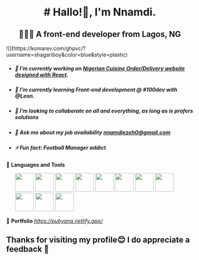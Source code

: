 <h1 align="center"># Hallo!👋, I'm Nnamdi. </h1>
<u></u>

<h2 align="center">👨🏾‍💻 A front-end developer from Lagos, NG</h2>
![](https://komarev.com/ghpvc/?username=shagariboy&color=blue&style=plastic)

- ##### 🌱 I’m currently working on [Nigerian Cuisine Order/Delivery website designed with React](https://github.com/shagariboy/culture-kitchen).

- ##### 🌱 I’m currently learning Front-end development @ #100dev with @Leon.

- ##### 👯 I’m looking to collaborate on all and everything, as long as is profers solutions
 
- ##### 💬 Ask me about my job availability [nnamdiezeh0@gmail.com](mailto:nnamdiezeh0@gmail.com)

- ##### ⚡ Fun fact: Football Manager addict
 


🔧 <b>Languages and Tools</b>
<ul>
<img width="50px" src="https://raw.githubusercontent.com/bablubambal/All_logo_and_pictures/main/programming%20languages/javascript.svg?sanitize=true" />
<img width="50px" src="https://raw.githubusercontent.com/bablubambal/All_logo_and_pictures/main/programming%20languages/python.svg?sanitize=true" />
<img width="50px" src="https://raw.githubusercontent.com/bablubambal/All_logo_and_pictures/main/text%20editors/vscode.svg?sanitize=true" />
<img width="50px" src="https://raw.githubusercontent.com/bablubambal/All_logo_and_pictures/main/social%20icons/heroku.svg?sanitize=true" />
<img width="50px" src="https://raw.githubusercontent.com/bablubambal/All_logo_and_pictures/main/social%20icons/html5.svg?sanitize=true" />
<img width="50px" src="https://raw.githubusercontent.com/bablubambal/All_logo_and_pictures/main/frameworks/boostrap.svg?sanitize=true" />
<img width="50px" src="https://raw.githubusercontent.com/bablubambal/All_logo_and_pictures/main/frameworks/react.svg?sanitize=true" />
<img width="50px" src="https://raw.githubusercontent.com/bablubambal/All_logo_and_pictures/main/cloud/gcloud.svg?sanitize=true" />
<img width="50px" src="https://raw.githubusercontent.com/bablubambal/All_logo_and_pictures/main/databases/mysql.svg?sanitize=true" />
<img width="50px" src="https://raw.githubusercontent.com/bablubambal/All_logo_and_pictures/main/others/css.svg?sanitize=true" />
<img width="50px" src="https://raw.githubusercontent.com/iconoir-icons/iconoir/master/icons/figma.svg?sanitize=true" />

</ul>


🔗 <b>Portfolio </b>
    <i>https://pubyana.netlify.app/</i>





<h2><b><i></i></b></h2>




## Thanks for visiting my profile😊 I do appreciate a feedback 🙏
